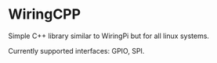 # WiringCPP
Simple C++ library similar to WiringPi but for all linux systems.

Currently supported interfaces: GPIO, SPI.
